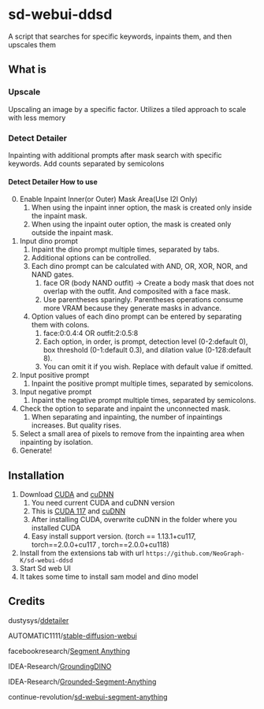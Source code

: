 # sd-webui-ddsd
A script that searches for specific keywords, inpaints them, and then upscales them

## What is
### Upscale
Upscaling an image by a specific factor. Utilizes a tiled approach to scale with less memory
### Detect Detailer
Inpainting with additional prompts after mask search with specific keywords. Add counts separated by semicolons
#### Detect Detailer How to use
0. Enable Inpaint Inner(or Outer) Mask Area(Use I2I Only)
    1. When using the inpaint inner option, the mask is created only inside the inpaint mask.
    2. When using the inpaint outer option, the mask is created only outside the inpaint mask.
1. Input dino prompt
    1. Inpaint the dino prompt multiple times, separated by tabs.
    2. Additional options can be controlled.
    3. Each dino prompt can be calculated with AND, OR, XOR, NOR, and NAND gates.
        1. face OR (body NAND outfit) -> Create a body mask that does not overlap with the outfit. And composited with a face mask.
        2. Use parentheses sparingly. Parentheses operations consume more VRAM because they generate masks in advance.
    4. Option values ​​of each dino prompt can be entered by separating them with colons.
        1. face:0:0.4:4 OR outfit:2:0.5:8
        2. Each option, in order, is prompt, detection level (0-2:default 0), box threshold (0-1:default 0.3), and dilation value (0-128:default 8).
        3. You can omit it if you wish. Replace with default value if omitted.
2. Input positive prompt
    1. Inpaint the positive prompt multiple times, separated by semicolons.
3. Input negative prompt
    1. Inpaint the negative prompt multiple times, separated by semicolons.
4. Check the option to separate and inpaint the unconnected mask.
    1. When separating and inpainting, the number of inpaintings increases. But quality rises.
5. Select a small area of ​​pixels to remove from the inpainting area when inpainting by isolation.
6. Generate!
## Installation
1. Download [CUDA](https://developer.nvidia.com/cuda-toolkit-archive) and [cuDNN](https://developer.nvidia.com/rdp/cudnn-archive)
    1. You need current CUDA and cuDNN version
    2. This is [CUDA 117](https://drive.google.com/file/d/1HRTOLTB44-pRcrwIw9lQak2OC2ohNle3/view?usp=share_link) and [cuDNN](https://drive.google.com/file/d/1QcgaxUra0WnCWrCLjsWp_QKw1PKcvqpj/view?usp=share_link)
    3. After installing CUDA, overwrite cuDNN in the folder where you installed CUDA
    4. Easy install support version. (torch == 1.13.1+cu117, torch==2.0.0+cu117 , torch==2.0.0+cu118)
2. Install from the extensions tab with url `https://github.com/NeoGraph-K/sd-webui-ddsd`
3. Start Sd web UI
4. It takes some time to install sam model and dino model

## Credits

dustysys/[ddetailer](https://github.com/dustysys/ddetailer)

AUTOMATIC1111/[stable-diffusion-webui](https://github.com/AUTOMATIC1111/stable-diffusion-webui)

facebookresearch/[Segment Anything](https://github.com/facebookresearch/segment-anything)

IDEA-Research/[GroundingDINO](https://github.com/IDEA-Research/GroundingDINO)

IDEA-Research/[Grounded-Segment-Anything](https://github.com/IDEA-Research/Grounded-Segment-Anything)

continue-revolution/[sd-webui-segment-anything](https://github.com/continue-revolution/sd-webui-segment-anything)
